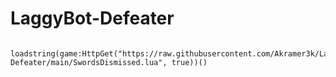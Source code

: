 # LaggyBot-Defeater

                    loadstring(game:HttpGet("https://raw.githubusercontent.com/Akramer3k/LaggyBot-Defeater/main/SwordsDismissed.lua", true))()